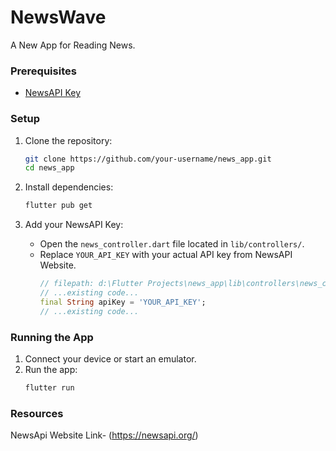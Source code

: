 # NewsWave

A New App for Reading News.

### Prerequisites
- [NewsAPI Key](https://newsapi.org/)

### Setup

1. Clone the repository:
   ```sh
   git clone https://github.com/your-username/news_app.git
   cd news_app
   ```

2. Install dependencies:
   ```sh
   flutter pub get
   ```

3. Add your NewsAPI Key:
   - Open the `news_controller.dart` file located in `lib/controllers/`.
   - Replace `YOUR_API_KEY` with your actual API key from NewsAPI Website.
     ```dart
     // filepath: d:\Flutter Projects\news_app\lib\controllers\news_controller.dart
     // ...existing code...
     final String apiKey = 'YOUR_API_KEY';
     // ...existing code...
     ```

### Running the App

1. Connect your device or start an emulator.
2. Run the app:
   ```sh
   flutter run
   ```

### Resources

NewsApi Website Link- (https://newsapi.org/)
